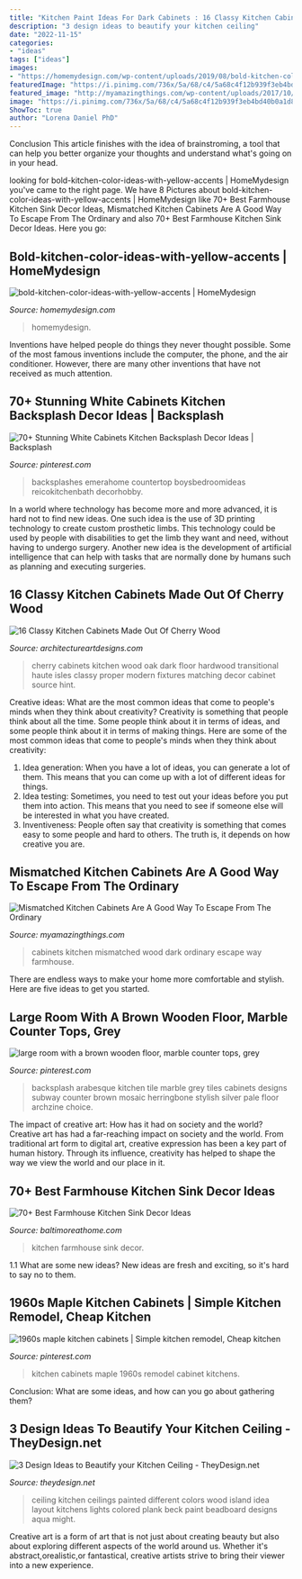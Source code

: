 ```yaml
---
title: "Kitchen Paint Ideas For Dark Cabinets : 16 Classy Kitchen Cabinets Made Out Of Cherry Wood"
description: "3 design ideas to beautify your kitchen ceiling"
date: "2022-11-15"
categories:
- "ideas"
tags: ["ideas"]
images:
- "https://homemydesign.com/wp-content/uploads/2019/08/bold-kitchen-color-ideas-with-yellow-accents.jpg"
featuredImage: "https://i.pinimg.com/736x/5a/68/c4/5a68c4f12b939f3eb4bd40b0a1d811be--maple-kitchen-cabinets-butterfly-pendant.jpg"
featured_image: "http://myamazingthings.com/wp-content/uploads/2017/10/mismatched-kitchen-cabinets-7.jpg"
image: "https://i.pinimg.com/736x/5a/68/c4/5a68c4f12b939f3eb4bd40b0a1d811be--maple-kitchen-cabinets-butterfly-pendant.jpg"
ShowToc: true
author: "Lorena Daniel PhD"
---
```



Conclusion
This article finishes with the idea of brainstroming, a tool that can help you better organize your thoughts and understand what's going on in your head.

	

		
looking for bold-kitchen-color-ideas-with-yellow-accents | HomeMydesign you've came to the right page. We have 8 Pictures about bold-kitchen-color-ideas-with-yellow-accents | HomeMydesign like 70+ Best Farmhouse Kitchen Sink Decor Ideas, Mismatched Kitchen Cabinets Are A Good Way To Escape From The Ordinary and also 70+ Best Farmhouse Kitchen Sink Decor Ideas. Here you go:
		
    
## Bold-kitchen-color-ideas-with-yellow-accents | HomeMydesign

<img loading=lazy src="https://homemydesign.com/wp-content/uploads/2019/08/bold-kitchen-color-ideas-with-yellow-accents.jpg" onerror="this.onerror=null;this.src='https://tse1.mm.bing.net/th?id=OIP.FnqC6iUjjCz3rchu-xiVdAHaLH&amp;pid=15.1';" alt="bold-kitchen-color-ideas-with-yellow-accents | HomeMydesign">

_Source: homemydesign.com_

>homemydesign. 

	

Inventions have helped people do things they never thought possible. Some of the most famous inventions include the computer, the phone, and the air conditioner. However, there are many other inventions that have not received as much attention.

    
## 70+ Stunning White Cabinets Kitchen Backsplash Decor Ideas | Backsplash

<img loading=lazy src="https://i.pinimg.com/736x/71/da/16/71da162957bc722047102b4f3e5103ad.jpg" onerror="this.onerror=null;this.src='https://tse2.mm.bing.net/th?id=OIP.wcCjC8P-dF1SErFoNIK83wHaLH&amp;pid=15.1';" alt="70+ Stunning White Cabinets Kitchen Backsplash Decor Ideas | Backsplash">

_Source: pinterest.com_

>backsplashes emerahome countertop boysbedroomideas reicokitchenbath decorhobby. 

	

In a world where technology has become more and more advanced, it is hard not to find new ideas. One such idea is the use of 3D printing technology to create custom prosthetic limbs. This technology could be used by people with disabilities to get the limb they want and need, without having to undergo surgery. Another new idea is the development of artificial intelligence that can help with tasks that are normally done by humans such as planning and executing surgeries.

    
## 16 Classy Kitchen Cabinets Made Out Of Cherry Wood

<img loading=lazy src="https://www.architectureartdesigns.com/wp-content/uploads/2015/08/258-630x419.jpg" onerror="this.onerror=null;this.src='https://tse4.mm.bing.net/th?id=OIP.TDty2ju_CUieMZInY5OQ-AHaE7&amp;pid=15.1';" alt="16 Classy Kitchen Cabinets Made Out Of Cherry Wood">

_Source: architectureartdesigns.com_

>cherry cabinets kitchen wood oak dark floor hardwood transitional haute isles classy proper modern fixtures matching decor cabinet source hint. 

	

Creative ideas: What are the most common ideas that come to people's minds when they think about creativity?
Creativity is something that people think about all the time. Some people think about it in terms of ideas, and some people think about it in terms of making things. Here are some of the most common ideas that come to people's minds when they think about creativity: 
1. Idea generation: When you have a lot of ideas, you can generate a lot of them. This means that you can come up with a lot of different ideas for things. 
2. Idea testing: Sometimes, you need to test out your ideas before you put them into action. This means that you need to see if someone else will be interested in what you have created. 
3. Inventiveness: People often say that creativity is something that comes easy to some people and hard to others. The truth is, it depends on how creative you are.

    
## Mismatched Kitchen Cabinets Are A Good Way To Escape From The Ordinary

<img loading=lazy src="http://myamazingthings.com/wp-content/uploads/2017/10/mismatched-kitchen-cabinets-7.jpg" onerror="this.onerror=null;this.src='https://tse2.mm.bing.net/th?id=OIP.u5P7TuJPlHgrjcR9FWpjlgHaKw&amp;pid=15.1';" alt="Mismatched Kitchen Cabinets Are A Good Way To Escape From The Ordinary">

_Source: myamazingthings.com_

>cabinets kitchen mismatched wood dark ordinary escape way farmhouse. 

	

There are endless ways to make your home more comfortable and stylish. Here are five ideas to get you started.

    
## Large Room With A Brown Wooden Floor, Marble Counter Tops, Grey

<img loading=lazy src="https://i.pinimg.com/736x/1d/43/e3/1d43e33502e027ca24ef31aaf2f7662f.jpg" onerror="this.onerror=null;this.src='https://tse4.mm.bing.net/th?id=OIP.mVxegS7QfhZQE2fp_zdXDQHaLP&amp;pid=15.1';" alt="large room with a brown wooden floor, marble counter tops, grey">

_Source: pinterest.com_

>backsplash arabesque kitchen tile marble grey tiles cabinets designs subway counter brown mosaic herringbone stylish silver pale floor archzine choice. 

	

The impact of creative art: How has it had on society and the world?
Creative art has had a far-reaching impact on society and the world. From traditional art form to digital art, creative expression has been a key part of human history. Through its influence, creativity has helped to shape the way we view the world and our place in it.

    
## 70+ Best Farmhouse Kitchen Sink Decor Ideas

<img loading=lazy src="https://www.baltimoreathome.com/wp-content/uploads/2018/04/Best-Farmhouse-Kitchen-Sink-Decor-Ideas-49.jpg" onerror="this.onerror=null;this.src='https://tse4.mm.bing.net/th?id=OIP.BV2dSPrJyDEUADb4qjQBiQHaJ3&amp;pid=15.1';" alt="70+ Best Farmhouse Kitchen Sink Decor Ideas">

_Source: baltimoreathome.com_

>kitchen farmhouse sink decor. 

	

1.1 What are some new ideas?
New ideas are fresh and exciting, so it's hard to say no to them.

    
## 1960s Maple Kitchen Cabinets | Simple Kitchen Remodel, Cheap Kitchen

<img loading=lazy src="https://i.pinimg.com/736x/5a/68/c4/5a68c4f12b939f3eb4bd40b0a1d811be--maple-kitchen-cabinets-butterfly-pendant.jpg" onerror="this.onerror=null;this.src='https://tse3.mm.bing.net/th?id=OIP.ceISqXOPoucWFCeupg6AyAHaKX&amp;pid=15.1';" alt="1960s maple kitchen cabinets | Simple kitchen remodel, Cheap kitchen">

_Source: pinterest.com_

>kitchen cabinets maple 1960s remodel cabinet kitchens. 

	

Conclusion: What are some ideas, and how can you go about gathering them?
 

    
## 3 Design Ideas To Beautify Your Kitchen Ceiling - TheyDesign.net

<img loading=lazy src="https://theydesign.net/wp-content/uploads/2017/06/25-best-ideas-about-kitchen-ceilings-on-pinterest-kitchen-regarding-kitchen-ceiling-3-design-ideas-to-beautify-your-kitchen-ceiling.jpg" onerror="this.onerror=null;this.src='https://tse2.mm.bing.net/th?id=OIP.2_7Ot2AedHKFU_f6biAV0wHaLR&amp;pid=15.1';" alt="3 Design Ideas to Beautify your Kitchen Ceiling - TheyDesign.net">

_Source: theydesign.net_

>ceiling kitchen ceilings painted different colors wood island idea layout kitchens lights colored plank beck paint beadboard designs aqua might. 

	

Creative art is a form of art that is not just about creating beauty but also about exploring different aspects of the world around us. Whether it's abstract,orealistic,or fantastical, creative artists strive to bring their viewer into a new experience.

